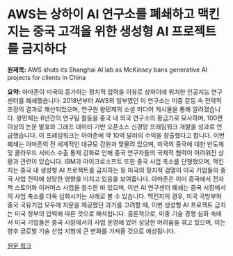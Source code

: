 # AWS는 상하이 AI 연구소를 폐쇄하고 맥킨지는 중국 고객을 위한 생성형 AI 프로젝트를 금지하다

**원제목:** AWS shuts its Shanghai AI lab as McKinsey bans generative AI projects for clients in China

**요약:** 아마존이 미국의 증가하는 정치적 압력을 이유로 상하이에 위치한 인공지능 연구센터를 폐쇄했습니다. 2018년부터 AWS의 일부였던 이 연구소는 미중 갈등 속 전략적 조정의 결과로 해산되었으며, 연구원 왕민제의 소셜 미디어 게시물을 통해 알려졌습니다.  왕민제는 6년간의 연구팀 활동을 중국 내 외국 연구소의 황금기로 묘사하며, 100편 이상의 논문 발표와 그래프 데이터 기반 오픈소스 신경망 프레임워크 개발을 성과로 언급했습니다. 이 프레임워크는 아마존에 약 10억 달러의 수익을 창출했다고 합니다.  이번 폐쇄는 아마존의 전 세계적인 대규모 감원과 맞물려 있으며,  미국의 중국에 대한 반도체 및 클라우드 서비스 수출 통제 강화로 인해 중국 연구자들의 국제적 협력이 어려워진 상황과 관련이 있습니다.  IBM과 마이크로소프트 또한 중국 사업 축소를 단행했으며, 맥킨지는 중국 내 생성형 AI 프로젝트를 금지하는 등 미국의 정치적 검열이 미국 기업들의 중국 사업 전략에 상당한 영향을 미치고 있음을 보여줍니다. 아마존은 이미 중국에서 전자책 스토어와 이커머스 사업을 철수한 바 있으며,  이번 AI 연구센터 폐쇄는 중국 시장에서의 사업 축소를 더욱 심화시키는 사례로 볼 수 있습니다.  맥킨지의 경우,  미국 국방부와 중국 국유기업 모두에 자문을 제공했던 과거를 고려할 때,  이번 생성형 AI 프로젝트 금지는 미국 정부의 압력에 따른 것으로 해석됩니다.  결론적으로,  미중 기술 경쟁 심화 속에서 미국 기업들은 중국 시장에서의 사업 운영에 있어 상당한 어려움을 겪고 있으며, 이는 향후 글로벌 기술 산업 지형에 큰 변화를 가져올 것으로 예상됩니다.

[원문 링크](https://the-decoder.com/aws-shuts-its-shanghai-ai-lab-as-mckinsey-bans-generative-ai-projects-for-clients-in-china/)
